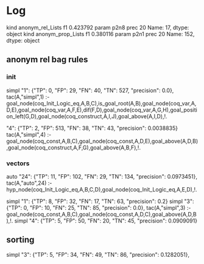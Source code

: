 # Log

kind     anonym_rel_Lists
f1               0.423792
param                p2n8
prec                   20
Name: 17, dtype: object
kind     anonym_prop_Lists
f1                0.380116
param                 p2n1
prec                    20
Name: 152, dtype: object


## anonym rel bag rules

### init

simpl
"1": {"TP": 0, "FP": 29, "FN": 40, "TN": 527, "precision": 0.0}, 
tac(A,"simpl",1) :-
    goal_node(coq_Init_Logic_eq,A,B,C),is_goal_root(A,B),goal_node(coq_var,A,D,E),goal_node(coq_var,A,F,E),dif(F,D),goal_node(coq_var,A,G,H),goal_position_left(G,D),goal_node(coq_construct,A,I,J),goal_above(A,I,D),!.


"4": {"TP": 2, "FP": 513, "FN": 38, "TN": 43, "precision": 0.0038835}
tac(A,"simpl",4) :-
    goal_node(coq_const,A,B,C),goal_node(coq_const,A,D,E),goal_above(A,D,B),goal_node(coq_construct,A,F,G),goal_above(A,B,F),!.

### vectors

auto
"24": {"TP": 11, "FP": 102, "FN": 29, "TN": 134, "precision": 0.0973451},
tac(A,"auto",24) :-
    hyp_node(coq_Init_Logic_eq,A,B,C,D),goal_node(coq_Init_Logic_eq,A,E,D),!.

simpl
"1": {"TP": 8, "FP": 32, "FN": 17, "TN": 63, "precision": 0.2}
simpl
"3": {"TP": 0, "FP": 10, "FN": 25, "TN": 85, "precision": 0.0},
tac(A,"simpl",3) :-
    goal_node(coq_const,A,B,C),goal_node(coq_const,A,D,C),goal_above(A,D,B),!. 
simpl
"4": {"TP": 5, "FP": 50, "FN": 20, "TN": 45, "precision": 0.0909091}

## sorting

simpl
"3": {"TP": 5, "FP": 34, "FN": 49, "TN": 86, "precision": 0.1282051},